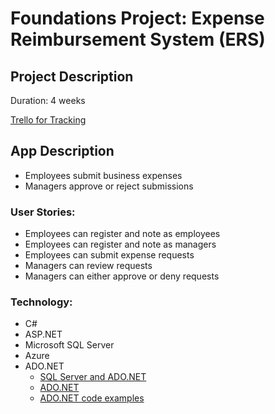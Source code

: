 # Foundations Project: Expense Reimbursement System (ERS)

## Project Description 
Duration: 4 weeks

[Trello for Tracking](https://trello.com/b/qsPNwUwC/juniper-net-foundations-project)

## App Description
- Employees submit business expenses
- Managers approve or reject submissions

### User Stories:
- Employees can register and note as employees
- Employees can register and note as managers 
- Employees can submit expense requests
- Managers can review requests
- Managers can either approve or deny requests

### Technology:
- C#
- ASP.NET
- Microsoft SQL Server
- Azure 
- ADO.NET
    - [SQL Server and ADO.NET](https://docs.microsoft.com/en-us/dotnet/framework/data/adonet/sql/)
    - [ADO.NET](https://docs.microsoft.com/en-us/dotnet/framework/data/adonet/)
    - [ADO.NET code examples](https://docs.microsoft.com/en-us/dotnet/framework/data/adonet/ado-net-code-examples#sqlclient)